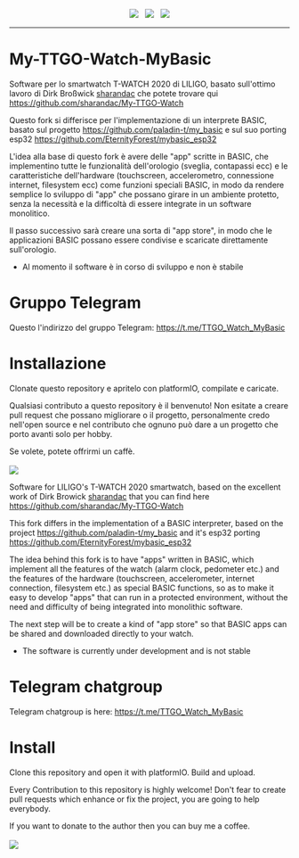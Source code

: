 <p align="center">
<img src="https://img.shields.io/github/last-commit/fantasyfactory/My-TTGO-Watch-MyBasic.svg?style=for-the-badge" />
&nbsp;
<img src="https://img.shields.io/github/license/fantasyfactory/My-TTGO-Watch-MyBasic?style=for-the-badge" />
&nbsp;
<a href="https://www.buymeacoffee.com/Corrado" target="_blank"><img src="https://img.shields.io/badge/Buy%20me%20a%20coffee-%E2%82%AC5-orange?style=for-the-badge&logo=buy-me-a-coffee" /></a>
</p>
<hr/>

# My-TTGO-Watch-MyBasic

Software per lo smartwatch T-WATCH 2020 di LILIGO, basato sull'ottimo lavoro di Dirk Broßwick [sharandac](https://github.com/sharandac) che potete trovare qui https://github.com/sharandac/My-TTGO-Watch

Questo fork si differisce per l'implementazione di un interprete BASIC, basato sul progetto https://github.com/paladin-t/my_basic
e sul suo porting esp32 https://github.com/EternityForest/mybasic_esp32

L'idea alla base di questo fork è avere delle "app" scritte in BASIC, che implementino tutte le funzionalità dell'orologio (sveglia, contapassi ecc) e le caratteristiche dell'hardware (touchscreen, accelerometro, connessione internet, filesystem ecc) come funzioni speciali BASIC, in modo da rendere semplice lo sviluppo di "app" che possano girare in un ambiente protetto, senza la necessità e la difficoltà di essere integrate in un software monolitico.

Il passo successivo sarà creare una sorta di "app store", in modo che le applicazioni BASIC possano essere condivise e scaricate direttamente sull'orologio.

* Al momento il software è in corso di sviluppo e non è stabile

# Gruppo Telegram

Questo l'indirizzo del gruppo Telegram:
https://t.me/TTGO_Watch_MyBasic

# Installazione

Clonate questo repository e apritelo con platformIO, compilate e caricate.

Qualsiasi contributo a questo repository è il benvenuto! Non esitate a creare pull request che possano migliorare o il progetto, personalmente credo nell'open source e nel contributo che ognuno può dare a un progetto che porto avanti solo per hobby.
<p>
Se volete, potete offrirmi un caffè.
<br/><br/>
<a href="https://www.buymeacoffee.com/Corrado" target="_blank"><img src="https://img.shields.io/badge/Buy%20me%20a%20coffee-%E2%82%AC5-orange?style=for-the-badge&logo=buy-me-a-coffee" /></a>
</p>


Software for LILIGO's T-WATCH 2020 smartwatch, based on the excellent work of Dirk Browick [sharandac](https://github.com/sharandac) that you can find here https://github.com/sharandac/My-TTGO-Watch

This fork differs in the implementation of a BASIC interpreter, based on the project https://github.com/paladin-t/my_basic
and it's esp32 porting https://github.com/EternityForest/mybasic_esp32

The idea behind this fork is to have "apps" written in BASIC, which implement all the features of the watch (alarm clock, pedometer etc.) and the features of the hardware (touchscreen, accelerometer, internet connection, filesystem etc.) as special BASIC functions, so as to make it easy to develop "apps" that can run in a protected environment, without the need and difficulty of being integrated into monolithic software.

The next step will be to create a kind of "app store" so that BASIC apps can be shared and downloaded directly to your watch.

* The software is currently under development and is not stable

# Telegram chatgroup

Telegram chatgroup is here:
https://t.me/TTGO_Watch_MyBasic

# Install

Clone this repository and open it with platformIO. Build and upload. 

Every Contribution to this repository is highly welcome! Don't fear to create pull requests which enhance or fix the project, you are going to help everybody.
<p>
If you want to donate to the author then you can buy me a coffee.
<br/><br/>
<a href="https://www.buymeacoffee.com/Corrado" target="_blank"><img src="https://img.shields.io/badge/Buy%20me%20a%20coffee-%E2%82%AC5-orange?style=for-the-badge&logo=buy-me-a-coffee" /></a>
</p>

